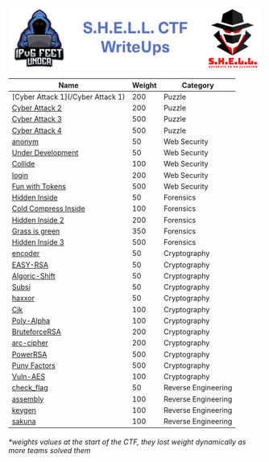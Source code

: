 ![S.H.E.L.L.CTF](banner.png)

|Name|Weight|Category|
|---|---|---|
|[Cyber Attack 1](/Cyber Attack 1)| 200| Puzzle|
|[Cyber Attack 2]()| 200| Puzzle|
|[Cyber Attack 3]()| 500| Puzzle|
|[Cyber Attack 4]()| 500| Puzzle|
|[anonym]()| 50| Web Security|
|[Under Development]()| 50| Web Security|
|[Collide]()| 100| Web Security|
|[login]()| 200| Web Security|
|[Fun with Tokens]()| 500| Web Security|
|[Hidden Inside]()| 50| Forensics|
|[Cold Compress Inside]()| 100| Forensics|
|[Hidden Inside 2]()| 200| Forensics|
|[Grass is green]()| 350| Forensics|
|[Hidden Inside 3]()| 500| Forensics|
|[encoder]()| 50| Cryptography|
|[EASY-RSA]()| 50| Cryptography|
|[Algoric-Shift]()| 50| Cryptography|
|[Subsi]()| 50| Cryptography|
|[haxxor]()| 50| Cryptography|
|[Cjk]()| 100| Cryptography|
|[Poly-Alpha]()| 100| Cryptography|
|[BruteforceRSA]()| 200| Cryptography|
|[arc-cipher]()| 200| Cryptography|
|[PowerRSA]()| 500| Cryptography|
|[Puny Factors]()| 500| Cryptography|
|[Vuln-AES]()| 100| Cryptography|
|[check_flag]()| 50| Reverse Engineering|
|[assembly]()| 100| Reverse Engineering|
|[keygen]()| 100| Reverse Engineering|
|[sakuna]()| 100| Reverse Engineering|

###### *weights values at the start of the CTF, they lost weight dynamically as more teams solved them